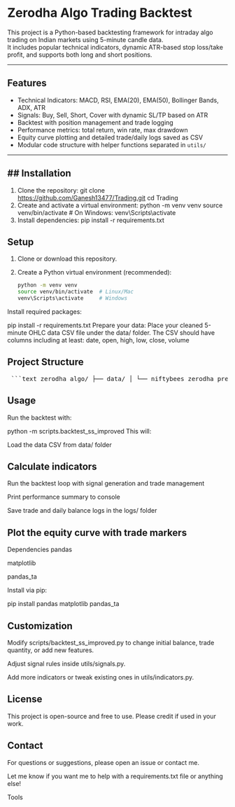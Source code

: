 
# Zerodha Algo Trading Backtest

This project is a Python-based backtesting framework for intraday algo trading on Indian markets using 5-minute candle data.  
It includes popular technical indicators, dynamic ATR-based stop loss/take profit, and supports both long and short positions.

---

## Features

- Technical Indicators: MACD, RSI, EMA(20), EMA(50), Bollinger Bands, ADX, ATR  
- Signals: Buy, Sell, Short, Cover with dynamic SL/TP based on ATR  
- Backtest with position management and trade logging  
- Performance metrics: total return, win rate, max drawdown  
- Equity curve plotting and detailed trade/daily logs saved as CSV  
- Modular code structure with helper functions separated in `utils/`

---

## ## Installation

1. Clone the repository:
   git clone https://github.com/Ganesh13477/Trading.git
   cd Trading
2. Create and activate a virtual environment:
   python -m venv venv
   source venv/bin/activate # On Windows: venv\Scripts\activate
3. Install dependencies:
   pip install -r requirements.txt

## Setup

1. Clone or download this repository.  
2. Create a Python virtual environment (recommended):

   ```bash
   python -m venv venv
   source venv/bin/activate  # Linux/Mac
   venv\Scripts\activate     # Windows
Install required packages:


pip install -r requirements.txt
Prepare your data:
Place your cleaned 5-minute OHLC data CSV file under the data/ folder. The CSV should have columns including at least:
date, open, high, low, close, volume

## Project Structure
<pre lang="text"> ```text zerodha_algo/ ├── data/ │ └── niftybees_zerodha_prepared_2.csv # your input data ├── logs/ # generated trade and daily logs saved here ├── scripts/ │ └── backtest_ss_improved.py # main backtest script ├── utils/ │ ├── indicators.py # functions to add indicators to data │ ├── signals.py # signal generation logic │ └── backtest_helpers.py # trade logging, metrics, plotting, helpers ├── requirements.txt # required Python packages └── README.md # this file ``` </pre>
## Usage
Run the backtest with:

python -m scripts.backtest_ss_improved
This will:

Load the data CSV from data/ folder

## Calculate indicators

Run the backtest loop with signal generation and trade management

Print performance summary to console

Save trade and daily balance logs in the logs/ folder

## Plot the equity curve with trade markers

Dependencies
pandas

matplotlib

pandas_ta

Install via pip:

pip install pandas matplotlib pandas_ta
## Customization
Modify scripts/backtest_ss_improved.py to change initial balance, trade quantity, or add new features.

Adjust signal rules inside utils/signals.py.

Add more indicators or tweak existing ones in utils/indicators.py.

## License
This project is open-source and free to use. Please credit if used in your work.

## Contact
For questions or suggestions, please open an issue or contact me.


Let me know if you want me to help with a requirements.txt file or anything else!









Tools


